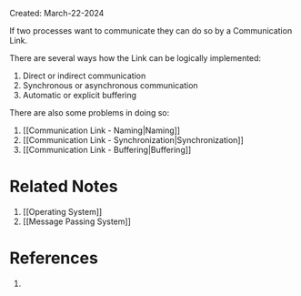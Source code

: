Created: March-22-2024

If two processes want to communicate they can do so by a Communication Link.

There are several ways how the Link can be logically implemented:

1. Direct or indirect communication
2. Synchronous or asynchronous communication
3. Automatic or explicit buffering

There are also some problems in doing so:

1. [[Communication Link - Naming|Naming]]
2. [[Communication Link - Synchronization|Synchronization]]
3. [[Communication Link - Buffering|Buffering]]
# Related Notes

1. [[Operating System]]
2. [[Message Passing System]]
# References

1. 